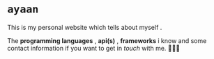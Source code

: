 # `ayaan`

This is my personal website which tells about myself . 

The **programming languages** , **api(s)** , **frameworks**  i know and some contact information if you want to get in *touch* with me.
🧑‍💻😉
 
 
